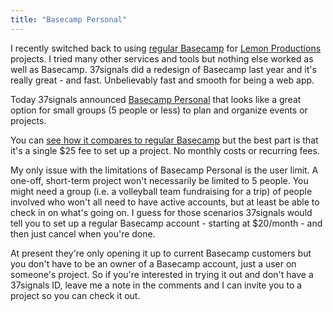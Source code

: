 ```yaml
---
title: "Basecamp Personal"
---
```

<p>I recently switched back to using <a href="http://basecamp.com">regular Basecamp</a> for <a href="http://lemonproductions.ca">Lemon Productions</a> projects. I tried many other services and tools but nothing else worked as well as Basecamp. 37signals did a redesign of Basecamp last year and it's really great - and fast. Unbelievably fast and smooth for being a web app.</p>
<p>Today 37signals announced <a href="https://basecamp.com/personal">Basecamp Personal</a> that looks like a great option for small groups  (5 people or less) to plan and organize events or projects.</p>
<p>You can <a href="https://basecamp.com/personal/signup/compare">see how it compares to regular Basecamp</a> but the best part is that it's a single $25 fee to set up a project. No monthly costs or recurring fees.</p>
<p>My only issue with the limitations of Basecamp Personal is the user limit. A one-off, short-term project won't necessarily be limited to 5 people. You might need a group (i.e. a volleyball team fundraising for a trip) of people involved who won't all need to have active accounts, but at least be able to check in on what's going on. I guess for those scenarios 37signals would tell you to set up a regular Basecamp account - starting at $20/month - and then just cancel when you're done.</p>
<p>At present they're only opening it up to current Basecamp customers but you don't have to be an owner of a Basecamp account, just a user on someone's project. So if you're interested in trying it out and don't have a 37signals ID, leave me a note in the comments and I can invite you to a project so you can check it out.</p>
